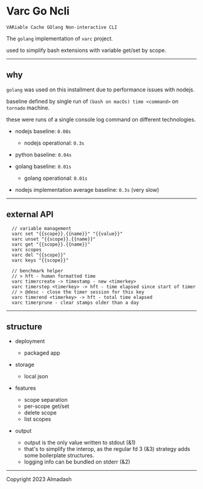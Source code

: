 # Varc Go Ncli

`VARiable Cache GOlang Non-interactive CLI`

The `golang` implementation of `varc` project.

used to simplify bash extensions with variable get/set by scope.

---

## why

`golang` was used on this installment due to performance issues with nodejs.

baseline defined by single run of `(bash on macOs) time <command>` on `tornado` machine.

these were runs of a single console log command on different technologies.

- nodejs baseline: `0.08s`
  + nodejs operational: `0.3s`
- python baseline: `0.04s`
- golang baseline: `0.01s`
  + golang operational: `0.01s`

- nodejs implementation average baseline: `0.3s` (very slow)

---

## external API

```
  // variable management
  varc set "{{scope}}.{{name}}" "{{value}}"
  varc unset "{{scope}}.{{name}}"
  varc get "{{scope}}.{{name}}"
  varc scopes
  varc del "{{scope}}"
  varc keys "{{scope}}"

  // benchmark helper
  // > hft - human formatted time
  varc timercreate -> timestamp - new <timerkey>
  varc timerstep <timerkey> -> hft - time elapsed since start of timer
  // > @desc - close the timer session for this key
  varc timerend <timerkey> -> hft - total time elapsed
  varc timerprune - clear stamps older than a day
```

---

## structure

- deployment
  + packaged app

- storage
  + local json

- features
  + scope separation
  + per-scope get/set
  + delete scope
  + list scopes

- output
  + output is the only value written to stdout (&1)
  + that's to simplify the interop, as the regular fd 3 (&3) strategy adds some boilerplate structures.
  + logging info can be bundled on stderr (&2)

---

Copyright 2023 Almadash
